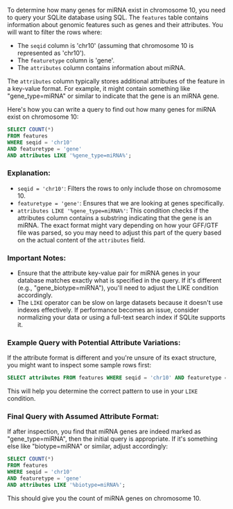 To determine how many genes for miRNA exist in chromosome 10, you need to query your SQLite database using SQL. The `features` table contains information about genomic features such as genes and their attributes. You will want to filter the rows where:

- The `seqid` column is 'chr10' (assuming that chromosome 10 is represented as 'chr10').
- The `featuretype` column is 'gene'.
- The `attributes` column contains information about miRNA.

The `attributes` column typically stores additional attributes of the feature in a key-value format. For example, it might contain something like "gene_type=miRNA" or similar to indicate that the gene is an miRNA gene.

Here's how you can write a query to find out how many genes for miRNA exist on chromosome 10:

```sql
SELECT COUNT(*)
FROM features
WHERE seqid = 'chr10'
AND featuretype = 'gene'
AND attributes LIKE '%gene_type=miRNA%';
```

### Explanation:
- `seqid = 'chr10'`: Filters the rows to only include those on chromosome 10.
- `featuretype = 'gene'`: Ensures that we are looking at genes specifically.
- `attributes LIKE '%gene_type=miRNA%'`: This condition checks if the attributes column contains a substring indicating that the gene is an miRNA. The exact format might vary depending on how your GFF/GTF file was parsed, so you may need to adjust this part of the query based on the actual content of the `attributes` field.

### Important Notes:
- Ensure that the attribute key-value pair for miRNA genes in your database matches exactly what is specified in the query. If it's different (e.g., "gene_biotype=miRNA"), you'll need to adjust the LIKE condition accordingly.
- The `LIKE` operator can be slow on large datasets because it doesn't use indexes effectively. If performance becomes an issue, consider normalizing your data or using a full-text search index if SQLite supports it.

### Example Query with Potential Attribute Variations:
If the attribute format is different and you're unsure of its exact structure, you might want to inspect some sample rows first:

```sql
SELECT attributes FROM features WHERE seqid = 'chr10' AND featuretype = 'gene';
```

This will help you determine the correct pattern to use in your `LIKE` condition.

### Final Query with Assumed Attribute Format:
If after inspection, you find that miRNA genes are indeed marked as "gene_type=miRNA", then the initial query is appropriate. If it's something else like "biotype=miRNA" or similar, adjust accordingly:

```sql
SELECT COUNT(*)
FROM features
WHERE seqid = 'chr10'
AND featuretype = 'gene'
AND attributes LIKE '%biotype=miRNA%';
```

This should give you the count of miRNA genes on chromosome 10.